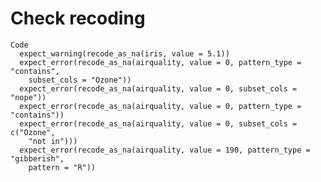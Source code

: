 # Check recoding

    Code
      expect_warning(recode_as_na(iris, value = 5.1))
      expect_error(recode_as_na(airquality, value = 0, pattern_type = "contains",
        subset_cols = "Ozone"))
      expect_error(recode_as_na(airquality, value = 0, subset_cols = "nope"))
      expect_error(recode_as_na(airquality, value = 0, pattern_type = "contains"))
      expect_error(recode_as_na(airquality, value = 0, subset_cols = c("Ozone",
        "not in")))
      expect_error(recode_as_na(airquality, value = 190, pattern_type = "gibberish",
        pattern = "R"))

